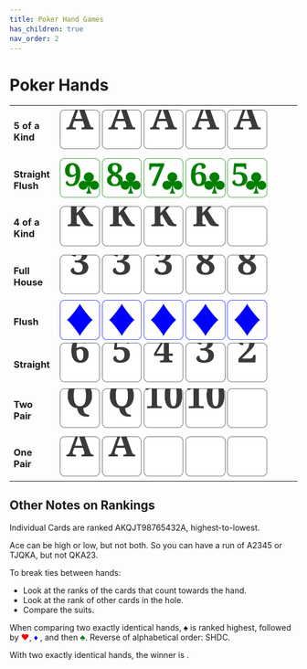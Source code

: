 ```yaml
---
title: Poker Hand Games
has_children: true
nav_order: 2
---
```


# Poker Hands

<style>
    .bigCard {
        width: 17%; 
        vertical-align: text-bottom;
        }
</style>

<table style="">
    <tr><td><h3>5 of a Kind</h3></td><td>
        <img class="bigCard" src="imgs/cardA.svg">
        <img class="bigCard" src="imgs/cardA.svg">
        <img class="bigCard" src="imgs/cardA.svg">
        <img class="bigCard" src="imgs/cardA.svg">
        <img class="bigCard" src="imgs/cardA.svg"></td></tr>
    <tr><td><h3>Straight Flush</h3></td><td>
        <img class="bigCard" src="imgs/9C.svg">
        <img class="bigCard" src="imgs/8C.svg">
        <img class="bigCard" src="imgs/7C.svg">
        <img class="bigCard" src="imgs/6C.svg">
        <img class="bigCard" src="imgs/5C.svg"></td></tr>
    <tr><td><h3>4 of a Kind</h3></td><td>
        <img class="bigCard" src="imgs/cardK.svg">
        <img class="bigCard" src="imgs/cardK.svg">
        <img class="bigCard" src="imgs/cardK.svg">
        <img class="bigCard" src="imgs/cardK.svg">
        <img class="bigCard" src="imgs/cardBlank.svg"></td></tr>
    <tr><td><h3>Full House</h3></td><td>
        <img class="bigCard" src="imgs/card3.svg">
        <img class="bigCard" src="imgs/card3.svg">
        <img class="bigCard" src="imgs/card3.svg">
        <img class="bigCard" src="imgs/card8.svg">
        <img class="bigCard" src="imgs/card8.svg"></td></tr>
    <tr><td><h3>Flush</h3></td><td>
        <img class="bigCard" src="imgs/D.svg">
        <img class="bigCard" src="imgs/D.svg">
        <img class="bigCard" src="imgs/D.svg">
        <img class="bigCard" src="imgs/D.svg">
        <img class="bigCard" src="imgs/D.svg"></td></tr>
    <tr><td><h3>Straight</h3></td><td>
        <img class="bigCard" src="imgs/card6.svg">
        <img class="bigCard" src="imgs/card5.svg">
        <img class="bigCard" src="imgs/card4.svg">
        <img class="bigCard" src="imgs/card3.svg">
        <img class="bigCard" src="imgs/card2.svg"></td></tr>
    <tr><td><h3>Two Pair</h3></td><td>
        <img class="bigCard" src="imgs/cardQ.svg">
        <img class="bigCard" src="imgs/cardQ.svg">
        <img class="bigCard" src="imgs/card10.svg">
        <img class="bigCard" src="imgs/card10.svg">
        <img class="bigCard" src="imgs/cardBlank.svg"></td></tr>
    <tr><td><h3>One Pair</h3></td><td>
        <img class="bigCard" src="imgs/cardA.svg">
        <img class="bigCard" src="imgs/cardA.svg">
        <img class="bigCard" src="imgs/cardBlank.svg">
        <img class="bigCard" src="imgs/cardBlank.svg">
        <img class="bigCard" src="imgs/cardBlank.svg"></td></tr>
</table>




## Other Notes on Rankings

Individual Cards are ranked AKQJT98765432A, highest-to-lowest.

Ace can be high or low, but not both. So you can have a run of A2345 or TJQKA, but not QKA23.

To break ties between hands:

- Look at the ranks of the cards that count towards the hand.
- Look at the rank of other cards in the hole.
- Compare the suits.


<p>When comparing two exactly identical hands, <b><span style="color:black">♠</span></b> is ranked highest, followed by  <b><span style="color:red">♥</span></b>,  <b><span style="color:blue">♦</span></b> , and then  <b><span style="color:green">♣</span></b>. Reverse of alphabetical order: SHDC.</p>

With two exactly identical hands, the winner is <span id="tiebreaker"></span>.


<script>
function rD(i){return i[Math.floor(Math.random()*i.length)];} //draw a random item from a list.
tiebreakerList = [
    "determined via arm wrestling",
    "the tallest player",
    "the youngest player",
    "the player with the cleanest hands",
    "the first player to slap the table",
    "chosen randomly",
    "chosen via vote",
    "chosen by Mom",
    "determined via bake-off",
    "determined via cash auction",
    "both players together. Friendship is more important",
    "the northern-most player",
    "whichever player makes the biggest fuss",
    "whichever player has spent the most time in Texas",
    "determined via sudden-death Ping Pong",
    "chosen via Rock Paper Scissors",
    "determined via Chess match",
    "determined via a match of The Campaign for North Africa",
    "you personally — the person reading this — even if you aren't one of the players",
]
document.getElementById("tiebreaker").innerHTML = rD(tiebreakerList);
</script>

